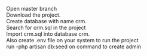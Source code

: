 Open master branch   
   Download the project.             
       Create database with name crm.         
           Search for crm.sql in the project     
                Import crm.sql  into database crm.          
               Also create .env file on your system to run the project   
                 run -php artisan db:seed on command to create admin
                   
